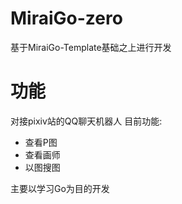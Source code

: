 # MiraiGo-zero

基于MiraiGo-Template基础之上进行开发

# 功能

对接pixiv站的QQ聊天机器人
目前功能:
- 查看P图
- 查看画师
- 以图搜图

主要以学习Go为目的开发